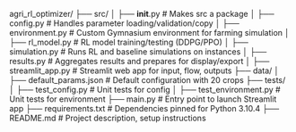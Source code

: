 agri_rl_optimizer/
├── src/
│   ├── __init__.py          # Makes src a package
│   ├── config.py            # Handles parameter loading/validation/copy
│   ├── environment.py       # Custom Gymnasium environment for farming simulation
│   ├── rl_model.py          # RL model training/testing (DDPG/PPO)
│   ├── simulation.py        # Runs RL and baseline simulations on instances
│   ├── results.py           # Aggregates results and prepares for display/export
│   ├── streamlit_app.py     # Streamlit web app for input, flow, outputs
├── data/
│   ├── default_params.json  # Default configuration with 20 crops
├── tests/
│   ├── test_config.py       # Unit tests for config
│   ├── test_environment.py  # Unit tests for environment
├── main.py                  # Entry point to launch Streamlit app
├── requirements.txt         # Dependencies pinned for Python 3.10.4
├── README.md                # Project description, setup instructions